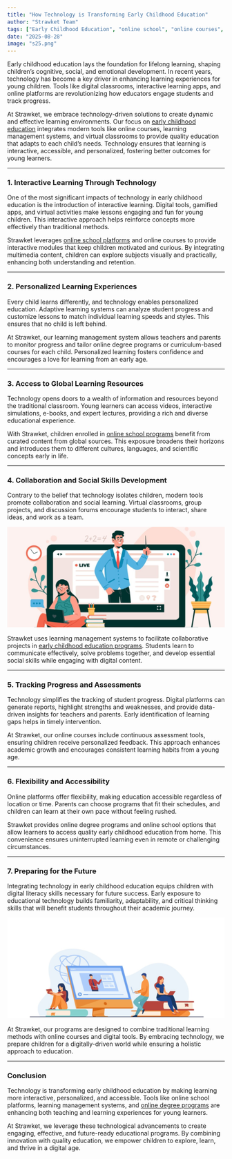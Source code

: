 ```yaml
---
title: "How Technology is Transforming Early Childhood Education"
author: "Strawket Team"
tags: ["Early Childhood Education", "online school", "online courses", "online degree programs", "learning management system"]
date: "2025-08-28"
image: "s25.png"
---
```



Early childhood education lays the foundation for lifelong learning, shaping children’s cognitive, social, and emotional development. In recent years, technology has become a key driver in enhancing learning experiences for young children. Tools like digital classrooms, interactive learning apps, and online platforms are revolutionizing how educators engage students and track progress.

At Strawket, we embrace technology-driven solutions to create dynamic and effective learning environments. Our focus on [early childhood education](https://strawket.com/academies) integrates modern tools like online courses, learning management systems, and virtual classrooms to provide quality education that adapts to each child’s needs. Technology ensures that learning is interactive, accessible, and personalized, fostering better outcomes for young learners.

---

### 1. Interactive Learning Through Technology

One of the most significant impacts of technology in early childhood education is the introduction of interactive learning. Digital tools, gamified apps, and virtual activities make lessons engaging and fun for young children. This interactive approach helps reinforce concepts more effectively than traditional methods.

Strawket leverages [online school platforms](https://strawket.com/academies) and online courses to provide interactive modules that keep children motivated and curious. By integrating multimedia content, children can explore subjects visually and practically, enhancing both understanding and retention.

---

### 2. Personalized Learning Experiences

Every child learns differently, and technology enables personalized education. Adaptive learning systems can analyze student progress and customize lessons to match individual learning speeds and styles. This ensures that no child is left behind.

At Strawket, our learning management system allows teachers and parents to monitor progress and tailor online degree programs or curriculum-based courses for each child. Personalized learning fosters confidence and encourages a love for learning from an early age.

---

### 3. Access to Global Learning Resources

Technology opens doors to a wealth of information and resources beyond the traditional classroom. Young learners can access videos, interactive simulations, e-books, and expert lectures, providing a rich and diverse educational experience.

With Strawket, children enrolled in [online school programs](https://strawket.com/academies) benefit from curated content from global sources. This exposure broadens their horizons and introduces them to different cultures, languages, and scientific concepts early in life.

---

### 4. Collaboration and Social Skills Development

Contrary to the belief that technology isolates children, modern tools promote collaboration and social learning. Virtual classrooms, group projects, and discussion forums encourage students to interact, share ideas, and work as a team.

![Description](https://raw.githubusercontent.com/premierchessacademy/strawket-content/main/images/s26.png)


Strawket uses learning management systems to facilitate collaborative projects in [early childhood education programs](https://strawket.com/academies). Students learn to communicate effectively, solve problems together, and develop essential social skills while engaging with digital content.

---

### 5. Tracking Progress and Assessments

Technology simplifies the tracking of student progress. Digital platforms can generate reports, highlight strengths and weaknesses, and provide data-driven insights for teachers and parents. Early identification of learning gaps helps in timely intervention.

At Strawket, our online courses include continuous assessment tools, ensuring children receive personalized feedback. This approach enhances academic growth and encourages consistent learning habits from a young age.

---

### 6. Flexibility and Accessibility

Online platforms offer flexibility, making education accessible regardless of location or time. Parents can choose programs that fit their schedules, and children can learn at their own pace without feeling rushed.

Strawket provides online degree programs and online school options that allow learners to access quality early childhood education from home. This convenience ensures uninterrupted learning even in remote or challenging circumstances.

---

### 7. Preparing for the Future

Integrating technology in early childhood education equips children with digital literacy skills necessary for future success. Early exposure to educational technology builds familiarity, adaptability, and critical thinking skills that will benefit students throughout their academic journey.

![Description](https://raw.githubusercontent.com/premierchessacademy/strawket-content/main/images/s27.png)


At Strawket, our programs are designed to combine traditional learning methods with online courses and digital tools. By embracing technology, we prepare children for a digitally-driven world while ensuring a holistic approach to education.

---

### Conclusion

Technology is transforming early childhood education by making learning more interactive, personalized, and accessible. Tools like online school platforms, learning management systems, and [online degree programs](https://strawket.com/academies) are enhancing both teaching and learning experiences for young learners.

At Strawket, we leverage these technological advancements to create engaging, effective, and future-ready educational programs. By combining innovation with quality education, we empower children to explore, learn, and thrive in a digital age.

